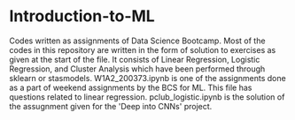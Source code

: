 # Introduction-to-ML
Codes written as assignments of Data Science Bootcamp.
Most of the codes in this repository are written in the form of solution to exercises as given at the start of the file.
It consists of Linear Regression, Logistic Regression, and Cluster Analysis which have been performed through sklearn or stasmodels.
W1A2_200373.ipynb is one of the assignments done as a part of weekend assignments by the BCS for ML. This file has questions related to linear regression.
pclub_logistic.ipynb is the solution of the assugnment given for the 'Deep into CNNs' project.
